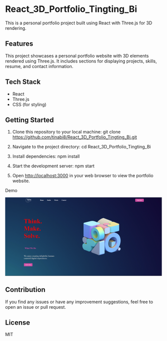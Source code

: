 # React_3D_Portfolio_Tingting_Bi

This is a personal portfolio project built using React with Three.js for 3D rendering.

## Features

This project showcases a personal portfolio website with 3D elements rendered using Three.js. It includes sections for displaying projects, skills, resume, and contact information.

## Tech Stack

- React
- Three.js
- CSS (for styling)

## Getting Started

1. Clone this repository to your local machine: git clone https://github.com/tinabi8/React_3D_Portfolio_Tingting_Bi.git

2. Navigate to the project directory: cd React_3D_Portfolio_Tingting_Bi

   
3. Install dependencies: npm install


4. Start the development server: npm start


5. Open [http://localhost:3000](http://localhost:3000) in your web browser to view the portfolio website.

Demo

[![3D Portfolio Image](https://github.com/tinabi8/React_3D_Portfolio_Tingting_Bi/raw/master/3D%20Portfolio.png)](https://github.com/tinabi8/React_3D_Portfolio_Tingting_Bi/raw/master/3D%20Portfolio_Tingting_Bi.mp4)


## Contribution

If you find any issues or have any improvement suggestions, feel free to open an issue or pull request.

## License

MIT








